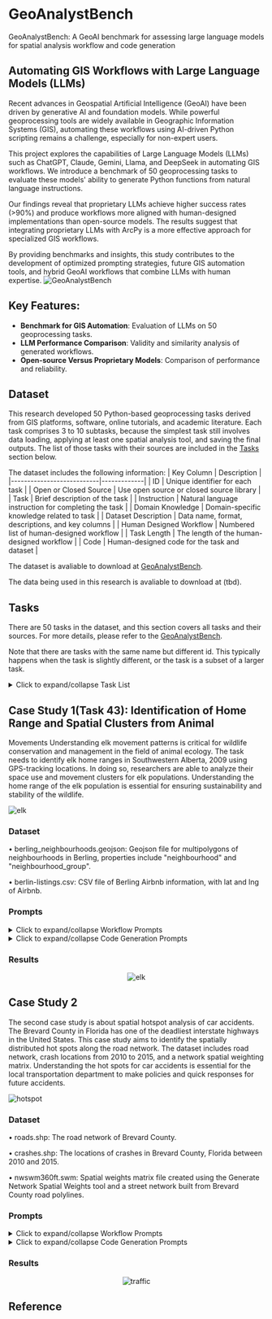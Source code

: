# GeoAnalystBench
GeoAnalystBench: A GeoAI benchmark for assessing large language models for spatial analysis workflow and code generation

## Automating GIS Workflows with Large Language Models (LLMs)


Recent advances in Geospatial Artificial Intelligence (GeoAI) have been driven by generative AI and foundation models. While powerful geoprocessing tools are widely available in Geographic Information Systems (GIS), automating these workflows using AI-driven Python scripting remains a challenge, especially for non-expert users.

This project explores the capabilities of Large Language Models (LLMs) such as ChatGPT, Claude, Gemini, Llama, and DeepSeek in automating GIS workflows. We introduce a benchmark of 50 geoprocessing tasks to evaluate these models' ability to generate Python functions from natural language instructions.

Our findings reveal that proprietary LLMs achieve higher success rates (>90%) and produce workflows more aligned with human-designed implementations than open-source models. The results suggest that integrating proprietary LLMs with ArcPy is a more effective approach for specialized GIS workflows.

By providing benchmarks and insights, this study contributes to the development of optimized prompting strategies, future GIS automation tools, and hybrid GeoAI workflows that combine LLMs with human expertise.
![GeoAnalystBench](./figures/framework.png)
## Key Features:
- **Benchmark for GIS Automation**: Evaluation of LLMs on 50 geoprocessing tasks.
- **LLM Performance Comparison**: Validity and similarity analysis of generated workflows.
- **Open-source Versus Proprietary Models**: Comparison of performance and reliability.

## Dataset

This research developed 50 Python-based geoprocessing tasks derived
from GIS platforms, software, online tutorials, and academic literature. Each task comprises 3 to 10 subtasks, because
the simplest task still involves data loading, applying at least one spatial analysis tool, and saving the final outputs. The
list of those tasks with their sources are included in the [Tasks](#tasks) section below.

The dataset includes the following information:
| Key Column                | Description |
|---------------------------|-------------|
| ID                        | Unique identifier for each task |
| Open or Closed Source     | Use open source or closed source library |
| Task                      | Brief description of the task |
| Instruction               | Natural language instruction for completing the task |
| Domain Knowledge          | Domain-specific knowledge related to task |
| Dataset Description       | Data name, format, descriptions, and key columns |
| Human Designed Workflow   | Numbered list of human-designed workflow |
| Task Length               | The length of the human-designed workflow |
| Code                      | Human-designed code for the task and dataset |

The dataset is avaliable to download at [GeoAnalystBench](https://github.com/GeoDS/GeoAnalystBench/blob/master/dataset/GeoAnalystBench.csv).

The data being used in this research is avaliable to download at (tbd).

## Tasks
There are 50 tasks in the dataset, and this section covers all tasks and their sources. For more details, please refer to the [GeoAnalystBench](https://github.com/GeoDS/GeoAnalystBench/blob/master/dataset/GeoAnalystBench.csv).

Note that there are tasks with the same name but different id. This typically happens when the task is slightly different, or the task is a subset of a larger task.

<details>
  <summary>Click to expand/collapse Task List</summary>

  | ID | Task Name | Source |
  |----|-----------|--------|
  | 1  | Find heat islands and at-risk populations in Madison, Wisconsin | [Analyze urban heat using kriging](https://learn.arcgis.com/en/projects/analyze-urban-heat-using-kriging/) |
  | 2  | Find future bus stop locations in Hamilton | [Assess access to public transit](https://learn.arcgis.com/en/projects/assess-access-to-public-transit/) |
  | 3  | Assess burn scars and wildfire impact in Montana using satellite imagery | [Assess burn scars with satellite imagery](https://learn.arcgis.com/en/projects/assess-burn-scars-with-satellite-imagery/) |
  | 4  | Identify groundwater vulnerable areas that need protection | [Identify groundwater vulnerable areas](https://learn.arcgis.com/en/projects/identify-groundwater-vulnerable-areas/) |
  | 5  | Visualize data on children with elevated blood lead levels while protecting privacy | [De-identify health data for visualization and sharing](https://learn.arcgis.com/en/projects/de-identify-health-data-for-visualization-and-sharing/) |
  | 6  | Use animal GPS tracks to model home range and movement over time | [Model animal home range](https://learn.arcgis.com/en/projects/model-animal-home-range/) |
  | 7  | Analyze the impacts of land subsidence on flooding | [Model how land subsidence affects flooding](https://learn.arcgis.com/en/projects/model-how-land-subsidence-affects-flooding/) |
  | 8  | Find gaps in Toronto fire station service coverage | [Get started with Python in ArcGIS Pro](https://learn.arcgis.com/en/projects/get-started-with-python-in-arcgis-pro/) |
  | 9  | Find the deforestation rate for Rondônia | [Predict deforestation in the Amazon rain forest](https://learn.arcgis.com/en/projects/predict-deforestation-in-the-amazon-rain-forest/) |
  | 10 | Analyze the impact of proposed roads on the local environment | [Predict deforestation in the Amazon rain forest](https://learn.arcgis.com/en/projects/predict-deforestation-in-the-amazon-rain-forest/) |
  | 11 | Create charts in Python to explore coral and sponge distribution around Catalina Island | [Chart coral and sponge distribution](https://learn.arcgis.com/en/projects/chart-coral-and-sponge-distribution-factors-with-python/) |
  | 12 | Find optimal corridors to connect dwindling mountain lion populations | [Build a model to connect mountain lion habitat](https://learn.arcgis.com/en/projects/build-a-model-to-connect-mountain-lion-habitat/) |
  | 13 | Understand the relationship between ocean temperature and salinity at various depths in the South Atlantic Ocean | [SciTools Iris](https://github.com/SciTools/iris) |
  | 14 | Detect persistent periods of high temperature over the past 240 years | [SciTools Iris](https://github.com/SciTools/iris) |
  | 15 | Understand the geographical distribution of Total Electron Content (TEC) in the ionosphere | [SciTools Iris](https://github.com/SciTools/iris) |
  | 16 | Analyze climate change trends in North America using spatiotemporal data | [SciTools Iris](https://github.com/SciTools/iris) |
  | 17 | Analyze the geographical distribution of fatal car crashes in New York City during 2016 | [NYC Crash Data](https://github.com/ResidentMario/geoplot/blob/master/examples/plot_nyc_collisions_map.py) |
  | 18 | Analyze street tree species data in San Francisco | [San Francisco Tree Data](https://github.com/ResidentMario/geoplot/blob/master/examples/plot_san_francisco_trees.py) |
  | 19 | Model spatial patterns of water quality | [Model water quality](https://learn.arcgis.com/en/projects/model-water-quality-using-interpolation/) |
  | 20 | Predict the likelihood of tin-tungsten deposits in Tasmania | [Solve Geosolutions](https://github.com/Solve-Geosolutions/transform_2022) |
  | 21 | Find optimal corridors to connect dwindling mountain lion populations(2) | [Build a model to connect mountain lion habitat](https://learn.arcgis.com/en/projects/build-a-model-to-connect-mountain-lion-habitat/) |
  | 22 | Find optimal corridors to connect dwindling mountain lion populations(3) | [Build a model to connect mountain lion habitat](https://learn.arcgis.com/en/projects/build-a-model-to-connect-mountain-lion-habitat/) |
  | 23 | Assess Open Space to Lower Flood Insurance Cost | [Assess open space to lower flood insurance cost](https://learn.arcgis.com/en/projects/assess-open-space-to-lower-flood-insurance-cost/) |
  | 24 | Provide a de-identified point-level dataset that includes all the variables of interest for each child, as well as their general location | [De-identify health data for visualization and sharing](https://learn.arcgis.com/en/projects/de-identify-health-data-for-visualization-and-sharing/) |
  | 25 | Create risk maps for transmission, susceptibility, and resource scarcity. Then create a map of risk profiles to help pinpoint targeted intervention areas | [Analyze COVID-19 risk using ArcGIS Pro](https://learn.arcgis.com/en/projects/analyze-covid-19-risk-using-arcgis-pro/) |
  | 26 | Use drainage conditions and water depth to calculate groundwater vulnerable areas | [Identify groundwater vulnerable areas](https://learn.arcgis.com/en/projects/identify-groundwater-vulnerable-areas/) |
  | 27 | Identify undeveloped areas from groundwater risk zones | [Identify groundwater vulnerable areas](https://learn.arcgis.com/en/projects/identify-groundwater-vulnerable-areas/) |
  | 28 | Estimate the origin-destination (OD) flows between regions based on the socioeconomic attributes of regions and the mobility data | [ScienceDirect - OD Flow Estimation](https://www.sciencedirect.com/science/article/pii/S2210670724008382) |
  | 29 | Calculate Travel Time for a Tsunami | [Calculate travel time for a tsunami](https://learn.arcgis.com/en/projects/calculate-travel-time-for-a-tsunami/) |
  | 30 | Designate bike routes for commuting professionals | [Designate bike routes](https://desktop.arcgis.com/en/analytics/case-studies/designate-bike-routes-for-commuters.htm) |
  | 31 | Detect aggregation scales of geographical flows | [Geographical Flow Aggregation](https://www.tandfonline.com/doi/full/10.1080/13658816.2020.1749277) |
  | 32 | Find optimal corridors to connect dwindling mountain lion populations | [Build a model to connect mountain lion habitat](https://learn.arcgis.com/en/projects/build-a-model-to-connect-mountain-lion-habitat/) |
  | 33 | Analyze the impacts of land subsidence on flooding | [Model how land subsidence affects flooding](https://learn.arcgis.com/en/projects/model-how-land-subsidence-affects-flooding/) |
  | 34 | Estimate the accessibility of roads to rural areas in Japan | [Estimate access to infrastructure](https://learn.arcgis.com/en/projects/estimate-access-to-infrastructure/) |
  | 35 | Calculate landslide potential for communities affected by wildfires | [Landslide Potential Calculation](https://pro.arcgis.com/en/pro-app/latest/tool-reference/spatial-analyst/overview-of-spatial-analyst.htm) |
  | 36 | Compute the change in vegetation before and after a hailstorm with the SAVI index | [Assess hail damage in cornfields with satellite imagery](https://pro.arcgis.com/en/pro-app/latest/tool-reference/spatial-analyst/ndvi.htm) |
  | 37 | Analyze human sentiments of heat exposure using social media data | [iGuide Notebook](https://platform.i-guide.io/notebooks/6c518fed-0a65-4858-949e-24ee8dc4d85b) |
  | 38 | Calculate travel time from one location to others in a neighborhood | [iGuide Notebook](https://platform.i-guide.io/notebooks/02f9b712-f4ac-47bc-9382-3c1e0f37b4e3) |
  | 39 | Train a Geographically Weighted Regression model to predict Georgia's Bachelor's degree rate | [iGuide Notebook](https://platform.i-guide.io/notebooks/d8926bb3-864d-4542-8027-02fc6edc868f) |
  | 40 | Calculate and visualize changes in malaria prevalence | [Visualizing Shrinking Malaria Rates](https://www.esri.com/arcgis-blog/products/arcgis-pro/mapping/visualize-shrinking-malaria-rates-in-africa/) |
  | 41 | Improve campsite data quality using a relationship class | [Improve campsite data](https://learn.arcgis.com/en/projects/improve-campsite-data-quality-using-a-relationship-class/) |
  | 42 | Investigate spatial patterns for Airbnb prices in Berlin | [Determine dangerous roads for drivers](https://learn.arcgis.com/en/projects/determine-the-most-dangerous-roads-for-drivers/) |
  | 43 | Use animal GPS tracks to model home range to understand where they are and how they move over time | [Model animal home range](https://learn.arcgis.com/en/projects/model-animal-home-range/) |
  | 44 | Find gap for Toronto fire station service coverage | [Get started with Python in ArcGIS Pro](https://pro.arcgis.com/en/pro-app/latest/arcpy/get-started/what-is-arcpy-.htm) |
  | 45 | Find optimal corridors to connect dwindling mountain lion populations | [Build a model to connect mountain lion habitat](https://learn.arcgis.com/en/projects/build-a-model-to-connect-mountain-lion-habitat/) |
  | 46 | Identify hot spots for peak crashes | [Determine the most dangerous roads for drivers](https://learn.arcgis.com/en/projects/determine-the-most-dangerous-roads-for-drivers/) |
  | 47 | Calculate impervious surface area | [Calculate impervious surfaces](https://learn.arcgis.com/en/projects/calculate-impervious-surfaces-from-spectral-imagery/) |
  | 48 | Determine how location impacts interest rates | [Impact of Location on Interest Rates](https://learn.arcgis.com/en/projects/determine-how-location-impacts-interest-rates/) |
  | 49 | Mapping the Impact of Housing Shortage on Oil Workers | [Homeless in the Badlands](https://learn.arcgis.com/en/projects/homeless-in-the-badlands/arcgis-pro/) |
  | 50 | Predict seagrass habitats | [Predict seagrass habitats with machine learning](https://learn.arcgis.com/en/projects/predict-seagrass-habitats-with-machine-learning/#prepare-training-data) |
</details>



## Case Study 1(Task 43): Identification of Home Range and Spatial Clusters from Animal
Movements
Understanding elk movement patterns is critical for wildlife conservation and management in the field of animal ecology. The task needs to identify elk home ranges in Southwestern Alberta, 2009 using GPS-tracking locations. In doing so, researchers are able to analyze their space use and movement clusters for elk populations. Understanding the home range of the elk population is essential for ensuring sustainability and stability of the wildlife.

![elk](case_study/figures/elk.png)

### Dataset
• berling_neighbourhoods.geojson: Geojson file for multipolygons of neighbourhoods in Berling, properties include "neighbourhood" and "neighbourhood_group".

• berlin-listings.csv: CSV file of Berling Airbnb information, with lat and lng of Airbnb.


### Prompts
<details>
  <summary>Click to expand/collapse Workflow Prompts</summary>

</details>

<details>
  <summary>Click to expand/collapse Code Generation Prompts</summary>

> As a Geospatial data scientist, generate a python file to solve the proposed task.
>
> [Task]:
> Use animal GPS tracks to model home range to understand where they are and how they move over time.
>
> [Instruction]:
> Your task is to analyze and visualize elk movements using the provided dataset. The goal is to estimate
> home ranges and assess habitat preferences using spatial analysis techniques, including Minimum
> Bounding Geometry (Convex Hull), Kernel Density Estimation, and Density-Based Clustering (DBSCAN).
> The analysis will generate spatial outputs stored in ""dataset/elk_home_range.gdb"" and ""dataset/"".
>
> [Domain Knowledge]:
> "Home range" can be defined as the area within which an animal normally lives and finds what it needs
> for survival. Basically, the home range is the area that an animal travels for its normal daily activities.
>
> "Minimum Bounding Geometry" creates a feature class containing polygons which represent a specified
> minimum bounding geometry enclosing each input feature or each group of input features.
>
> "Convex hull" is the smallest convex polygon that can enclose a group of objects, such as a group of points.
>
> "Kernel Density Mapping" calculates and visualizes features's density in a given area. "DBSCAN",
> Density-Based Spatial Clustering of Applications with Noise that cluster the points based on density
> criterion.
>
> [Dataset Description]:
> dataset/Elk_in_Southwestern_Alberta_2009.geojson: geojson files for storing points of Elk
> movements in Southwestern Alberta 2009.
>
> Columns of dataset/Elk_in_Southwestern_Alberta_2009.geojson:
> 'OBJECTID', 'timestamp', 'long', 'lat', 'comments', 'external_t', 'dop',
> 'fix_type_r', 'satellite_', 'height', 'crc_status', 'outlier_ma',
> 'sensor_typ', 'individual', 'tag_ident', 'ind_ident', 'study_name',
> 'date', 'time', 'timestamp_Converted', 'summer_indicator', 'geometry'
>
>
>
> [Key Notes]:
> 1.Use **automatic reasoning** and clearly explain each subtask before performing it (ReAct approach).
>
> 2.Using latest python packages for code generation
>
> 3.Put all code under main function, no helper functions
>
> 4.Limit your output to code, no extra information.
>
> 5.Use latest **Arcpy** functions only
"

</details>

### Results
<p align="center">
  <img src="case_study/figures/ElkAI.png" alt="elk">
</p>

## Case Study 2
The second case study is about spatial hotspot analysis of car accidents. The Brevard County in Florida has one of the
deadliest interstate highways in the United States. This case study aims to identify the spatially distributed hot spots
along the road network. The dataset includes road network, crash locations from 2010 to 2015, and a network spatial
weighting matrix. Understanding the hot spots for car accidents is essential for the local transportation department
to make policies and quick responses for future accidents.

![hotspot](case_study/figures/traffic.png)
### Dataset
• roads.shp: The road network of Brevard County.

• crashes.shp: The locations of crashes in Brevard County, Florida between 2010 and 2015.

• nwswm360ft.swm: Spatial weights matrix file created using the Generate Network Spatial Weights tool and a street network built from Brevard County road polylines.


### Prompts
<details>
  <summary>Click to expand/collapse Workflow Prompts</summary>

</details>

<details>
  <summary>Click to expand/collapse Code Generation Prompts</summary>

> As a Geospatial data scientist, generate a python file to solve the proposed task.
>
> [Task]:
> Identify hot spots for peak crashes
>
> [Instruction]:
> Your task is identifying hot spots for peak crashes in Brevard County, Florida, 2010 - 2015. The first
> step is select all the crashes based on peak time zone. Create a copy of selected crashes data. Then,
> snap the crashes points to the road network and spatial join with the road. Calculate the crash rate
> based on the joint data and use hot spot analysis to get crash hot spot map as the result.
>
> [Domain Knowledge]:
> We consider traffic between time zone 3pm to 5pm in weekdays as peak. For snap process, the recommend
> buffer on roads is 0.25 miles. Hot spot analysis looks for high crash rates that cluster close together,
> accurate distance measurements based on the road network are essential.
>
> [Dataset Description]:
> dataset/crashes.shp: The locations of crashes in Brevard County, Florida between 2010 and 2015.
>
> dataset/roads.shp: The road network of Brevard County.
>
> dataset/nwswm360ft.swm: Spatial weights matrix file created using the Generate Network Spatial
> Weights tool and a street network built from Brevard County road polylines.
>
> [Key Notes]:
> 1. Use **automatic reasoning** and clearly explain each subtask before performing it (ReAct approach).
>
> 2. Using latest python packages for code generation
>
> 3. Put all code under main function, no helper functions
>
> 4. Limit your output to code, no extra information.
>
> 5. Use latest **Arcpy** functions only
</details>

### Results

<p align="center">
  <img src="case_study/figures/TrafficAI.png" alt="traffic">
</p>

## Reference

